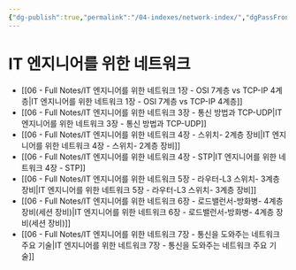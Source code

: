 ```yaml
---
{"dg-publish":true,"permalink":"/04-indexes/network-index/","dgPassFrontmatter":true,"noteIcon":""}
---
```


# IT 엔지니어를 위한 네트워크
- [[06 - Full Notes/IT 엔지니어를 위한 네트워크 1장 - OSI 7계층 vs TCP-IP 4계층\|IT 엔지니어를 위한 네트워크 1장 - OSI 7계층 vs TCP-IP 4계층]]
- [[06 - Full Notes/IT 엔지니어를 위한 네트워크 3장 - 통신 방법과 TCP-UDP\|IT 엔지니어를 위한 네트워크 3장 - 통신 방법과 TCP-UDP]]
- [[06 - Full Notes/IT 엔지니어를 위한 네트워크 4장 - 스위치- 2계층 장비\|IT 엔지니어를 위한 네트워크 4장 - 스위치- 2계층 장비]]
- [[06 - Full Notes/IT 엔지니어를 위한 네트워크 4장 - STP\|IT 엔지니어를 위한 네트워크 4장 - STP]]
- [[06 - Full Notes/IT 엔지니어를 위한 네트워크 5장 - 라우터-L3 스위치- 3계층 장비\|IT 엔지니어를 위한 네트워크 5장 - 라우터-L3 스위치- 3계층 장비]]
- [[06 - Full Notes/IT 엔지니어를 위한 네트워크 6장 - 로드밸런서-방화병- 4계층 장비(세션 장비)\|IT 엔지니어를 위한 네트워크 6장 - 로드밸런서-방화병- 4계층 장비(세션 장비)]]
- [[06 - Full Notes/IT 엔지니어를 위한 네트워크 7장 - 통신을 도와주는 네트워크 주요 기술\|IT 엔지니어를 위한 네트워크 7장 - 통신을 도와주는 네트워크 주요 기술]]